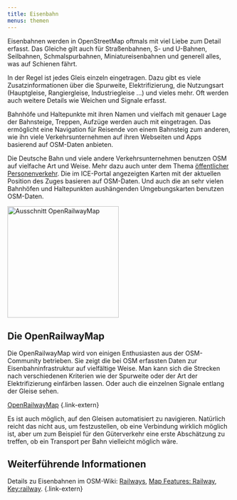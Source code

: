 ```yaml
---
title: Eisenbahn
menus: themen
---
```


Eisenbahnen werden in OpenStreetMap oftmals mit viel Liebe zum Detail erfasst.
Das Gleiche gilt auch für Straßenbahnen, S- und U-Bahnen, Seilbahnen,
Schmalspurbahnen, Miniatureisenbahnen und generell alles, was auf Schienen
fährt.

In der Regel ist jedes Gleis einzeln eingetragen. Dazu gibt es viele
Zusatzinformationen über die Spurweite, Elektrifizierung, die
Nutzungsart (Hauptgleise, Rangiergleise, Industriegleise ...) und vieles mehr.
Oft werden auch weitere Details wie Weichen und Signale erfasst.

Bahnhöfe und Haltepunkte mit ihren Namen und vielfach mit genauer Lage der
Bahnsteige, Treppen, Aufzüge werden auch mit eingetragen. Das ermöglicht eine
Navigation für Reisende von einem Bahnsteig zum anderen, wie ihn viele
Verkehrsunternehmen auf ihren Webseiten und Apps basierend auf OSM-Daten
anbieten.

Die Deutsche Bahn und viele andere Verkehrsunternehmen benutzen OSM auf
vielfache Art und Weise. Mehr dazu auch unter dem Thema [öffentlicher
Personenverkehr](/themen/öpnv/). Die im ICE-Portal angezeigten Karten mit der
aktuellen Position des Zuges basieren auf OSM-Daten. Und auch die an sehr
vielen Bahnhöfen und Haltepunkten aushängenden Umgebungskarten benutzen
OSM-Daten.

<div class="infobox">

<img class="float-right with-border" src="ausschnitt-openrailwaymap.png" title="Ausschnitt OpenRailwayMap" width="250"/>

## Die OpenRailwayMap

Die OpenRailwayMap wird von einigen Enthusiasten aus der OSM-Community
betrieben. Sie zeigt die bei OSM erfassten Daten zur Eisenbahninfrastruktur
auf vielfältige Weise. Man kann sich die Strecken nach verschiedenen Kriterien
wie der Spurweite oder der Art der Elektrifizierung einfärben lassen. Oder auch
die einzelnen Signale entlang der Gleise sehen.

[OpenRailwayMap](https://openrailwaymap.org/)
{.link-extern}

</div>

Es ist auch möglich, auf den Gleisen automatisiert zu navigieren. Natürlich
reicht das nicht aus, um festzustellen, ob eine Verbindung wirklich möglich
ist, aber um zum Beispiel für den Güterverkehr eine erste Abschätzung zu
treffen, ob ein Transport per Bahn vielleicht möglich wäre.

## Weiterführende Informationen

Details zu Eisenbahnen im OSM-Wiki: [Railways](https://wiki.openstreetmap.org/wiki/Railways),
[Map Features: Railway](https://wiki.openstreetmap.org/wiki/Map_features#Railway),
[Key:railway](https://wiki.openstreetmap.org/wiki/DE:Key:railway).
{.link-extern}

